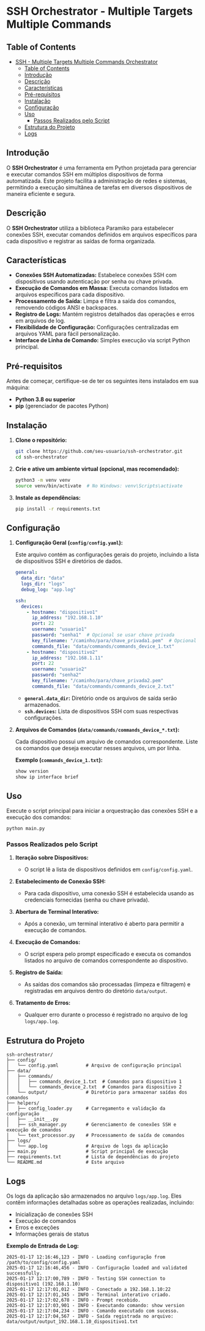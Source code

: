 # SSH Orchestrator - Multiple Targets Multiple Commands

## Table of Contents

- [SSH - Multiple Targets Multiple Commands Orchestrator](#ssh---multiple-targets-multiple-commands-orchestrator)
  - [Table of Contents](#table-of-contents)
  - [Introdução](#introdução)
  - [Descrição](#descrição)
  - [Características](#características)
  - [Pré-requisitos](#pré-requisitos)
  - [Instalação](#instalação)
  - [Configuração](#configuração)
  - [Uso](#uso)
    - [Passos Realizados pelo Script](#passos-realizados-pelo-script)
  - [Estrutura do Projeto](#estrutura-do-projeto)
  - [Logs](#logs)

## Introdução

O **SSH Orchestrator** é uma ferramenta em Python projetada para gerenciar e executar comandos SSH em múltiplos dispositivos de forma automatizada. Este projeto facilita a administração de redes e sistemas, permitindo a execução simultânea de tarefas em diversos dispositivos de maneira eficiente e segura.

## Descrição

O **SSH Orchestrator** utiliza a biblioteca Paramiko para estabelecer conexões SSH, executar comandos definidos em arquivos específicos para cada dispositivo e registrar as saídas de forma organizada.

## Características

- **Conexões SSH Automatizadas:** Estabelece conexões SSH com dispositivos usando autenticação por senha ou chave privada.
- **Execução de Comandos em Massa:** Executa comandos listados em arquivos específicos para cada dispositivo.
- **Processamento de Saída:** Limpa e filtra a saída dos comandos, removendo códigos ANSI e backspaces.
- **Registro de Logs:** Mantém registros detalhados das operações e erros em arquivos de log.
- **Flexibilidade de Configuração:** Configurações centralizadas em arquivos YAML para fácil personalização.
- **Interface de Linha de Comando:** Simples execução via script Python principal.

## Pré-requisitos

Antes de começar, certifique-se de ter os seguintes itens instalados em sua máquina:

- **Python 3.8 ou superior**
- **pip** (gerenciador de pacotes Python)

## Instalação

1. **Clone o repositório:**

   ```bash
   git clone https://github.com/seu-usuario/ssh-orchestrator.git
   cd ssh-orchestrator
   ```

2. **Crie e ative um ambiente virtual (opcional, mas recomendado):**

   ```bash
   python3 -m venv venv
   source venv/bin/activate  # No Windows: venv\Scripts\activate
   ```

3. **Instale as dependências:**

   ```bash
   pip install -r requirements.txt
   ```

## Configuração

1. **Configuração Geral (`config/config.yaml`):**

   Este arquivo contém as configurações gerais do projeto, incluindo a lista de dispositivos SSH e diretórios de dados.

   ```yaml
   general:
     data_dir: "data"
     logs_dir: "logs"
     debug_log: "app.log"

   ssh:
     devices:
       - hostname: "dispositivo1"
         ip_address: "192.168.1.10"
         port: 22
         username: "usuario1"
         password: "senha1"  # Opcional se usar chave privada
         key_filename: "/caminho/para/chave_privada1.pem"  # Opcional se usar senha
         commands_file: "data/commands/commands_device_1.txt"
       - hostname: "dispositivo2"
         ip_address: "192.168.1.11"
         port: 22
         username: "usuario2"
         password: "senha2"
         key_filename: "/caminho/para/chave_privada2.pem"
         commands_file: "data/commands/commands_device_2.txt"
   ```

   - **`general.data_dir`:** Diretório onde os arquivos de saída serão armazenados.
   - **`ssh.devices`:** Lista de dispositivos SSH com suas respectivas configurações.

2. **Arquivos de Comandos (`data/commands/commands_device_*.txt`):**

   Cada dispositivo possui um arquivo de comandos correspondente. Liste os comandos que deseja executar nesses arquivos, um por linha.

   **Exemplo (`commands_device_1.txt`):**

   ```bash
   show version
   show ip interface brief
   ```

## Uso

Execute o script principal para iniciar a orquestração das conexões SSH e a execução dos comandos:

```bash
python main.py
```

### Passos Realizados pelo Script

1. **Iteração sobre Dispositivos:**
   - O script lê a lista de dispositivos definidos em `config/config.yaml`.

2. **Estabelecimento de Conexão SSH:**
   - Para cada dispositivo, uma conexão SSH é estabelecida usando as credenciais fornecidas (senha ou chave privada).

3. **Abertura de Terminal Interativo:**
   - Após a conexão, um terminal interativo é aberto para permitir a execução de comandos.

4. **Execução de Comandos:**
   - O script espera pelo prompt especificado e executa os comandos listados no arquivo de comandos correspondente ao dispositivo.

5. **Registro de Saída:**
   - As saídas dos comandos são processadas (limpeza e filtragem) e registradas em arquivos dentro do diretório `data/output`.

6. **Tratamento de Erros:**
   - Qualquer erro durante o processo é registrado no arquivo de log `logs/app.log`.

## Estrutura do Projeto

```
ssh-orchestrator/
├── config/
│   └── config.yaml          # Arquivo de configuração principal
├── data/
│   ├── commands/
│   │   ├── commands_device_1.txt  # Comandos para dispositivo 1
│   │   └── commands_device_2.txt  # Comandos para dispositivo 2
│   └── output/              # Diretório para armazenar saídas dos comandos
├── helpers/
│   ├── config_loader.py     # Carregamento e validação da configuração
│   ├── __init__.py
│   ├── ssh_manager.py       # Gerenciamento de conexões SSH e execução de comandos
│   └── text_processor.py    # Processamento de saída de comandos
├── logs/
│   └── app.log              # Arquivo de logs da aplicação
├── main.py                  # Script principal de execução
├── requirements.txt         # Lista de dependências do projeto
└── README.md                # Este arquivo
```

## Logs

Os logs da aplicação são armazenados no arquivo `logs/app.log`. Eles contêm informações detalhadas sobre as operações realizadas, incluindo:

- Inicialização de conexões SSH
- Execução de comandos
- Erros e exceções
- Informações gerais de status

**Exemplo de Entrada de Log:**

```
2025-01-17 12:16:46,123 - INFO - Loading configuração from /path/to/config/config.yaml
2025-01-17 12:16:46,456 - INFO - Configuração loaded and validated successfully.
2025-01-17 12:17:00,789 - INFO - Testing SSH connection to dispositivo1 (192.168.1.10)
2025-01-17 12:17:01,012 - INFO - Conectado a 192.168.1.10:22
2025-01-17 12:17:01,345 - INFO - Terminal interativo criado.
2025-01-17 12:17:02,678 - INFO - Prompt recebido.
2025-01-17 12:17:03,901 - INFO - Executando comando: show version
2025-01-17 12:17:04,234 - INFO - Comando executado com sucesso.
2025-01-17 12:17:04,567 - INFO - Saída registrada no arquivo: data/output/output_192.168.1.10_dispositivo1.txt
```
